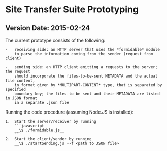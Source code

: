 # Site Transfer Suite Prototyping #

## Version Date: 2015-02-24 ##

The current prototype consists of the following:

	-	receiving side: an HTTP server that uses the *formidable* module
		to parse the information coming from the sender (request from client)
		
	-	sending side: an HTTP client emitting a requests to the server; the request
		should incorporate the files-to-be-sent METADATA and the actual file content,
		in format given by *MULTIPART-CONTENT* type, that is separated by specified
		boundary key; the files to be sent and their METADATA are listed in JSON format
		in a separate .json file

Running the code procedure (assuming Node.JS is installed):

	1.	Start the server/receiver by running
		```javascript
		__\$ ./formidable.js__
		```
	2.	Start the client/sender by running
		__\$ ./startSending.js --f <path to JSON file>